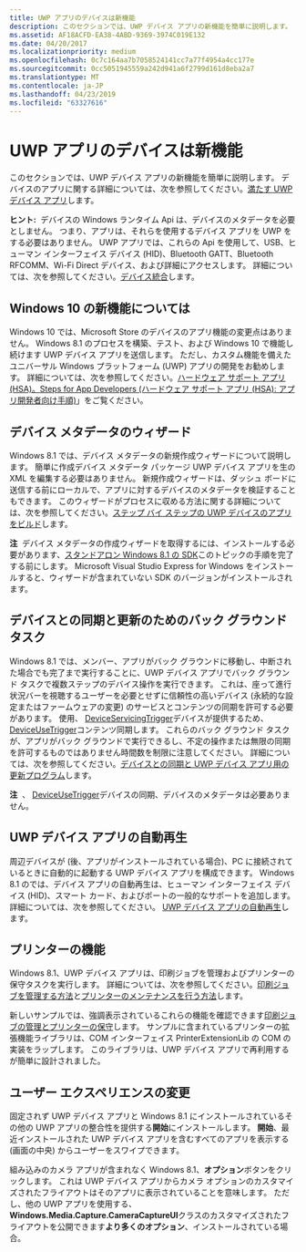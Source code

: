```yaml
---
title: UWP アプリのデバイスは新機能
description: このセクションでは、UWP デバイス アプリの新機能を簡単に説明します。
ms.assetid: AF18ACFD-EA38-4ABD-9369-3974C019E132
ms.date: 04/20/2017
ms.localizationpriority: medium
ms.openlocfilehash: 0c7c164aa7b7058524141cc7a77f4954a4cc177e
ms.sourcegitcommit: 0cc5051945559a242d941a6f2799d161d8eba2a7
ms.translationtype: MT
ms.contentlocale: ja-JP
ms.lasthandoff: 04/23/2019
ms.locfileid: "63327616"
---
```

# <a name="whats-new-for-uwp-device-apps"></a>UWP アプリのデバイスは新機能


このセクションでは、UWP デバイス アプリの新機能を簡単に説明します。 デバイスのアプリに関する詳細については、次を参照してください。[満たす UWP デバイス アプリ](meet-uwp-device-apps.md)します。

**ヒント:**  デバイスの Windows ランタイム Api は、デバイスのメタデータを必要としません。 つまり、アプリは、それらを使用するデバイス アプリを UWP をする必要はありません。 UWP アプリでは、これらの Api を使用して、USB、ヒューマン インターフェイス デバイス (HID)、Bluetooth GATT、Bluetooth RFCOMM、Wi-Fi Direct デバイス、および詳細にアクセスします。 詳細については、次を参照してください。[デバイス統合](https://go.microsoft.com/fwlink/p/?LinkId=533279)します。

 

## <a name="span-idwhatsnewforwindows10spanspan-idwhatsnewforwindows10spanspan-idwhatsnewforwindows10spanwhats-new-for-windows-10"></a><span id="What_s_new_for_Windows_10"></span><span id="what_s_new_for_windows_10"></span><span id="WHAT_S_NEW_FOR_WINDOWS_10"></span>Windows 10 の新機能については


Windows 10 では、Microsoft Store のデバイスのアプリ機能の変更点はありません。 Windows 8.1 のプロセスを構築、テスト、および Windows 10 で機能し続けます UWP デバイス アプリを送信します。 ただし、カスタム機能を備えたユニバーサル Windows プラットフォーム (UWP) アプリの開発をお勧めします。 詳細については、次を参照してください。[ハードウェア サポート アプリ (HSA)。Steps for App Developers (ハードウェア サポート アプリ (HSA): アプリ開発者向け手順)](hardware-support-app--hsa--steps-for-app-developers.md)」をご覧ください。

## <a name="span-iddevicemetadatawizardspanspan-iddevicemetadatawizardspanspan-iddevicemetadatawizardspandevice-metadata-wizard"></a><span id="Device_metadata_wizard"></span><span id="device_metadata_wizard"></span><span id="DEVICE_METADATA_WIZARD"></span>デバイス メタデータのウィザード


Windows 8.1 では、デバイス メタデータの新規作成ウィザードについて説明します。 簡単に作成デバイス メタデータ パッケージ UWP デバイス アプリを生の XML を編集する必要はありません。 新規作成ウィザードは、ダッシュ ボードに送信する前にローカルで、アプリに対するデバイスのメタデータを検証することもできます。 このウィザードがプロセスに収める方法に関する詳細については、次を参照してください。[ステップ バイ ステップの UWP デバイスのアプリをビルド](build-a-uwp-device-app-step-by-step.md)します。

**注**  デバイス メタデータの作成ウィザードを取得するには、インストールする必要があります、[スタンドアロン Windows 8.1 の SDK](https://go.microsoft.com/fwlink/p/?linkid=309209)このトピックの手順を完了する前にします。 Microsoft Visual Studio Express for Windows をインストールすると、ウィザードが含まれていない SDK のバージョンがインストールされます。

 

## <a name="span-idbackgroundtasksfordevicesyncandupdatespanspan-idbackgroundtasksfordevicesyncandupdatespanspan-idbackgroundtasksfordevicesyncandupdatespan-background-tasks-for-device-sync-and-update"></a><span id="_Background_tasks_for_device_sync_and_update"></span><span id="_background_tasks_for_device_sync_and_update"></span><span id="_BACKGROUND_TASKS_FOR_DEVICE_SYNC_AND_UPDATE"></span> デバイスとの同期と更新のためのバック グラウンド タスク


Windows 8.1 では、メンバー、アプリがバック グラウンドに移動し、中断された場合でも完了まで実行することに、UWP デバイス アプリでバック グラウンド タスクで複数ステップのデバイス操作を実行できます。 これは、座って進行状況バーを視聴するユーザーを必要とせずに信頼性の高いデバイス (永続的な設定またはファームウェアの変更) のサービスとコンテンツの同期を許可する必要があります。 使用、 [DeviceServicingTrigger](https://go.microsoft.com/fwlink/p/?LinkID=308965)デバイスが提供するため、 [DeviceUseTrigger](https://go.microsoft.com/fwlink/p/?LinkID=308967)コンテンツ同期します。 これらのバック グラウンド タスクが、アプリがバック グラウンドで実行できるし、不定の操作または無限の同期を許可するものではありません時間数を制限に注意してください。 詳細については、次を参照してください。[デバイスとの同期と UWP デバイス アプリ用の更新プログラム](device-sync-and-update-for-uwp-device-apps.md)します。

**注**  、 [DeviceUseTrigger](https://go.microsoft.com/fwlink/p/?LinkID=308967)デバイスの同期、デバイスのメタデータは必要ありません。

 

## <a name="span-idautoplayforwindowsstoredeviceappsspanspan-idautoplayforwindowsstoredeviceappsspanspan-idautoplayforwindowsstoredeviceappsspanautoplay-for-uwp-device-apps"></a><span id="AutoPlay_for_Windows_Store_device_apps"></span><span id="autoplay_for_windows_store_device_apps"></span><span id="AUTOPLAY_FOR_WINDOWS_STORE_DEVICE_APPS"></span>UWP デバイス アプリの自動再生


周辺デバイスが (後、アプリがインストールされている場合)、PC に接続されているときに自動的に起動する UWP デバイス アプリを構成できます。 Windows 8.1 のでは、デバイス アプリの自動再生は、ヒューマン インターフェイス デバイス (HID)、スマート カード、およびポートの一般的なサポートを追加します。 詳細については、次を参照してください。 [UWP デバイス アプリの自動再生](autoplay-for-uwp-device-apps.md)します。

## <a name="span-idprintercapabilitiesspanspan-idprintercapabilitiesspanspan-idprintercapabilitiesspanprinter-capabilities"></a><span id="Printer_capabilities"></span><span id="printer_capabilities"></span><span id="PRINTER_CAPABILITIES"></span>プリンターの機能


Windows 8.1、UWP デバイス アプリは、印刷ジョブを管理およびプリンターの保守タスクを実行します。 詳細については、次を参照してください。[印刷ジョブを管理する方法](how-to-manage-print-jobs.md)と[プリンターのメンテナンスを行う方法](how-to-do-printer-maintenance.md)します。

新しいサンプルでは、強調表示されているこれらの機能を確認できます[印刷ジョブの管理とプリンターの保守](https://go.microsoft.com/fwlink/p/?LinkID=299829)します。 サンプルに含まれているプリンターの拡張機能ライブラリは、COM インターフェイス PrinterExtensionLib の COM の実装をラップします。 このライブラリは、UWP デバイス アプリで再利用するが簡単に設計されました。

## <a name="span-iduserexperiencechangesspanspan-iduserexperiencechangesspanspan-iduserexperiencechangesspanuser-experience-changes"></a><span id="User_experience_changes"></span><span id="user_experience_changes"></span><span id="USER_EXPERIENCE_CHANGES"></span>ユーザー エクスペリエンスの変更


固定されず UWP デバイス アプリと Windows 8.1 にインストールされているその他の UWP アプリの整合性を提供する**開始**にインストールします。 **開始**、最近インストールされた UWP デバイス アプリを含むすべてのアプリを表示する (画面の中央) からユーザーをスワイプできます。

組み込みのカメラ アプリが含まれなく Windows 8.1、**オプション**ボタンをクリックします。 これは UWP デバイス アプリからカメラ オプションのカスタマイズされたフライアウトはそのアプリに表示されていることを意味します。 ただし、他の UWP アプリを使用する、 **Windows.Media.Capture.CameraCaptureUI**クラスのカスタマイズされたフライアウトを公開できます**より多くのオプション**、インストールされている場合。

 

 





